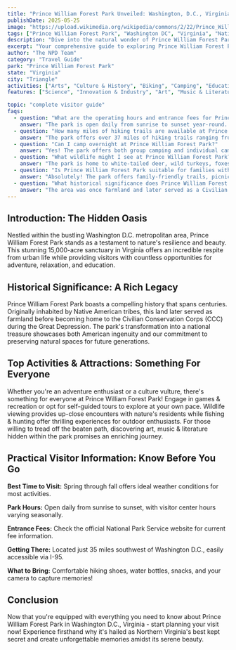 ```yaml
---
title: "Prince William Forest Park Unveiled: Washington, D.C., Virginia's Natural Wonder"
publishDate: 2025-05-25
image: "https://upload.wikimedia.org/wikipedia/commons/2/22/Prince_William_Forest_Park_PRWI9749.jpg"
tags: ["Prince William Forest Park", "Washington DC", "Virginia", "National Parks", "History", "Biking", "Camping", "Wildlife Viewing"]
description: "Dive into the natural wonder of Prince William Forest Park in Washington, D.C., Virginia. Discover an array of activities, historical significance and practical visitor information."
excerpt: "Your comprehensive guide to exploring Prince William Forest Park. Uncover hidden gems as we delve into its history, attractions, practical tips and more!"
author: "The NPD Team"
category: "Travel Guide"
park: "Prince William Forest Park"
state: "Virginia"
city: "Triangle"
activities: ["Arts", "Culture & History", "Biking", "Camping", "Educational Activities", "Fishing & Hunting", "Games & Recreation", "Guided & Self-Guided Tours", "Hiking & Trekking", "Wildlife Viewing"]
features: ["Science", "Innovation & Industry", "Art", "Music & Literature", "Wildlife & Conservation", "Transportation", "U.S. Wars & Conflicts", "Cultural Heritage & Society", "Natural Features & Ecosystems"]

topic: "complete visitor guide"
faqs:
  - question: "What are the operating hours and entrance fees for Prince William Forest Park?"
    answer: "The park is open daily from sunrise to sunset year-round. There is no entrance fee, making it one of the most accessible national parks near Washington, D.C. The visitor center is open daily from 9:00 AM to 5:00 PM, except on federal holidays."
  - question: "How many miles of hiking trails are available at Prince William Forest Park?"
    answer: "The park offers over 37 miles of hiking trails ranging from easy 1-mile nature walks to challenging 8-mile wilderness loops. Popular trails include the Farms to Forest Trail (1.5 miles), Laurel Trail Loop (3.2 miles), and the challenging South Valley Trail (6.5 miles)."
  - question: "Can I camp overnight at Prince William Forest Park?"
    answer: "Yes! The park offers both group camping and individual campsites. Oak Ridge Campground has 80 sites for tents and RVs, while several historic cabins are available for rent. Reservations are recommended, especially during peak seasons from spring through fall."
  - question: "What wildlife might I see at Prince William Forest Park?"
    answer: "The park is home to white-tailed deer, wild turkeys, foxes, raccoons, opossums, and over 200 bird species. Occasionally, black bears pass through the area. The diverse habitats support everything from forest songbirds to wetland waterfowl."
  - question: "Is Prince William Forest Park suitable for families with children?"
    answer: "Absolutely! The park offers family-friendly trails, picnic areas, and educational programs. The visitor center has exhibits about local history and wildlife. Rangers offer guided walks and junior ranger programs during peak season."
  - question: "What historical significance does Prince William Forest Park have?"
    answer: "The area was once farmland and later served as a Civilian Conservation Corps camp in the 1930s. During World War II, it was used as a secret training facility for the Office of Strategic Services (OSS), the precursor to the CIA. Historic cabin ruins and old roads can still be seen throughout the park."
---
```


## Introduction: The Hidden Oasis

Nestled within the bustling Washington D.C. metropolitan area, Prince William Forest Park stands as a testament to nature's resilience and beauty. This stunning 15,000-acre sanctuary in Virginia offers an incredible respite from urban life while providing visitors with countless opportunities for adventure, relaxation, and education.

## Historical Significance: A Rich Legacy

Prince William Forest Park boasts a compelling history that spans centuries. Originally inhabited by Native American tribes, this land later served as farmland before becoming home to the Civilian Conservation Corps (CCC) during the Great Depression. The park's transformation into a national treasure showcases both American ingenuity and our commitment to preserving natural spaces for future generations.

## Top Activities & Attractions: Something For Everyone

Whether you're an adventure enthusiast or a culture vulture, there's something for everyone at Prince William Forest Park! Engage in games & recreation or opt for self-guided tours to explore at your own pace. Wildlife viewing provides up-close encounters with nature's residents while fishing & hunting offer thrilling experiences for outdoor enthusiasts. For those willing to tread off the beaten path, discovering art, music & literature hidden within the park promises an enriching journey.

## Practical Visitor Information: Know Before You Go

**Best Time to Visit:** Spring through fall offers ideal weather conditions for most activities.

**Park Hours:** Open daily from sunrise to sunset, with visitor center hours varying seasonally.

**Entrance Fees:** Check the official National Park Service website for current fee information.

**Getting There:** Located just 35 miles southwest of Washington D.C., easily accessible via I-95.

**What to Bring:** Comfortable hiking shoes, water bottles, snacks, and your camera to capture memories!

## Conclusion

Now that you're equipped with everything you need to know about Prince William Forest Park in Washington D.C., Virginia - start planning your visit now! Experience firsthand why it's hailed as Northern Virginia's best kept secret and create unforgettable memories amidst its serene beauty.
